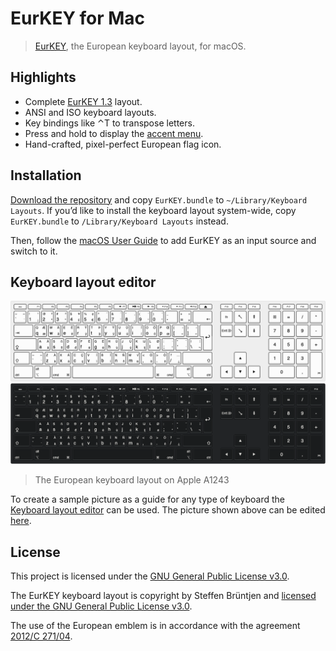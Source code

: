 # EurKEY for Mac

> [EurKEY](https://eurkey.steffen.bruentjen.eu), the European keyboard layout, for macOS.

## Highlights

- Complete [EurKEY 1.3](https://eurkey.steffen.bruentjen.eu/download/windows/1.3/eurkey-layout-complete.pdf) layout.
- ANSI and ISO keyboard layouts.
- Key bindings like ⌃T to transpose letters.
- Press and hold to display the [accent menu](https://support.apple.com/guide/mac-help/enter-characters-with-accent-marks-on-mac-mh27474/mac#mchla61903e1).
- Hand-crafted, pixel-perfect European flag icon.

## Installation

[Download the repository](https://github.com/sonicdoe/EurKEY/archive/master.zip) and copy `EurKEY.bundle` to `~/Library/Keyboard Layouts`. If you’d like to install the keyboard layout system-wide, copy `EurKEY.bundle` to `/Library/Keyboard Layouts` instead.

Then, follow the [macOS User Guide](https://support.apple.com/guide/mac-help/type-language-mac-input-sources-mchlp1406/10.15/mac/10.15) to add EurKEY as an input source and switch to it.

## Keyboard layout editor

![GitHub-Mark-Light](pictures/european_keyboard_layout_on_apple_a1243_light.png#gh-light-mode-only)
![GitHub-Mark-Dark ](pictures/european_keyboard_layout_on_apple_a1243_dark.png#gh-dark-mode-only)

> The European keyboard layout on Apple A1243

To create a sample picture as a guide for any type of keyboard the [Keyboard layout editor](http://www.keyboard-layout-editor.com/) can be used. The picture shown above can be edited [here](http://www.keyboard-layout-editor.com/#/gists/3c35b7816e9ebd7550586e38bbd8ec9e).

## License

This project is licensed under the [GNU General Public License v3.0](https://www.gnu.org/licenses/gpl-3.0.en.html).

The EurKEY keyboard layout is copyright by Steffen Brüntjen and [licensed under the GNU General Public License v3.0](https://eurkey.steffen.bruentjen.eu/license.html).

The use of the European emblem is in accordance with the agreement [2012/C 271/04](https://eur-lex.europa.eu/legal-content/EN/TXT/HTML/?uri=CELEX:42012Y0908(01)&qid=1530786690534&from=EN).
